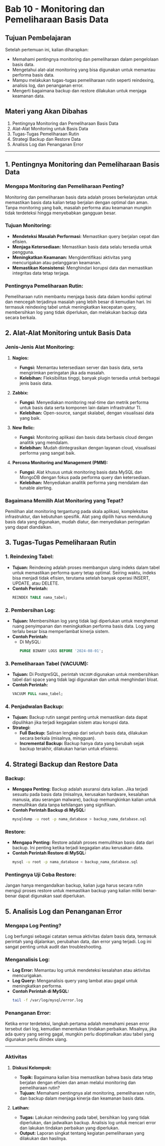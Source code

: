 # **Bab 10 - Monitoring dan Pemeliharaan Basis Data**

## **Tujuan Pembelajaran**
Setelah pertemuan ini, kalian diharapkan:
- Memahami pentingnya monitoring dan pemeliharaan dalam pengelolaan basis data.
- Mengetahui alat-alat monitoring yang bisa digunakan untuk memantau performa basis data.
- Mampu melakukan tugas-tugas pemeliharaan rutin seperti reindexing, analisis log, dan penanganan error.
- Mengerti bagaimana backup dan restore dilakukan untuk menjaga keamanan data.

## **Materi yang Akan Dibahas**
1. Pentingnya Monitoring dan Pemeliharaan Basis Data
2. Alat-Alat Monitoring untuk Basis Data
3. Tugas-Tugas Pemeliharaan Rutin
4. Strategi Backup dan Restore Data
5. Analisis Log dan Penanganan Error

---

## **1. Pentingnya Monitoring dan Pemeliharaan Basis Data**

### **Mengapa Monitoring dan Pemeliharaan Penting?**
Monitoring dan pemeliharaan basis data adalah proses berkelanjutan untuk memastikan basis data kalian tetap berjalan dengan optimal dan aman. Tanpa monitoring yang baik, masalah performa atau keamanan mungkin tidak terdeteksi hingga menyebabkan gangguan besar.

### **Tujuan Monitoring:**
- **Mendeteksi Masalah Performasi:** Memastikan query berjalan cepat dan efisien.
- **Menjaga Ketersediaan:** Memastikan basis data selalu tersedia untuk pengguna.
- **Meningkatkan Keamanan:** Mengidentifikasi aktivitas yang mencurigakan atau pelanggaran keamanan.
- **Memastikan Konsistensi:** Menghindari korupsi data dan memastikan integritas data tetap terjaga.

### **Pentingnya Pemeliharaan Rutin:**
Pemeliharaan rutin membantu menjaga basis data dalam kondisi optimal dan mencegah terjadinya masalah yang lebih besar di kemudian hari. Ini termasuk reindexing tabel untuk meningkatkan kecepatan query, membersihkan log yang tidak diperlukan, dan melakukan backup data secara berkala.

## **2. Alat-Alat Monitoring untuk Basis Data**

### **Jenis-Jenis Alat Monitoring:**

1. **Nagios:**
    - **Fungsi:** Memantau ketersediaan server dan basis data, serta mengirimkan peringatan jika ada masalah.
    - **Kelebihan:** Fleksibilitas tinggi, banyak plugin tersedia untuk berbagai jenis basis data.

2. **Zabbix:**
    - **Fungsi:** Menyediakan monitoring real-time dan metrik performa untuk basis data serta komponen lain dalam infrastruktur TI.
    - **Kelebihan:** Open-source, sangat skalabel, dengan visualisasi data yang baik.

3. **New Relic:**
    - **Fungsi:** Monitoring aplikasi dan basis data berbasis cloud dengan analitik yang mendalam.
    - **Kelebihan:** Mudah diintegrasikan dengan layanan cloud, visualisasi performa yang sangat baik.

4. **Percona Monitoring and Management (PMM):**
    - **Fungsi:** Alat khusus untuk monitoring basis data MySQL dan MongoDB dengan fokus pada performa query dan ketersediaan.
    - **Kelebihan:** Menyediakan analitik performa yang mendalam dan tunable alerting.

### **Bagaimana Memilih Alat Monitoring yang Tepat?**
Pemilihan alat monitoring tergantung pada skala aplikasi, kompleksitas infrastruktur, dan kebutuhan spesifik. Alat yang dipilih harus mendukung basis data yang digunakan, mudah diatur, dan menyediakan peringatan yang dapat diandalkan.

## **3. Tugas-Tugas Pemeliharaan Rutin**

### **1. Reindexing Tabel:**
- **Tujuan:** Reindexing adalah proses membangun ulang indeks dalam tabel untuk memastikan performa query tetap optimal. Seiring waktu, indeks bisa menjadi tidak efisien, terutama setelah banyak operasi INSERT, UPDATE, atau DELETE.
- **Contoh Perintah:**
  ```sql
  REINDEX TABLE nama_tabel;
  ```

### **2. Pembersihan Log:**
- **Tujuan:** Membersihkan log yang tidak lagi diperlukan untuk menghemat ruang penyimpanan dan meningkatkan performa basis data. Log yang terlalu besar bisa memperlambat kinerja sistem.
- **Contoh Perintah:**
    - Di MySQL:
      ```sql
      PURGE BINARY LOGS BEFORE '2024-08-01';
      ```

### **3. Pemeliharaan Tabel (VACUUM):**
- **Tujuan:** Di PostgreSQL, perintah `VACUUM` digunakan untuk membersihkan tabel dari space yang tidak lagi digunakan dan untuk menghindari bloat.
- **Contoh Perintah:**
  ```sql
  VACUUM FULL nama_tabel;
  ```

### **4. Penjadwalan Backup:**
- **Tujuan:** Backup rutin sangat penting untuk memastikan data dapat dipulihkan jika terjadi kegagalan sistem atau korupsi data.
- **Strategi:**
    - **Full Backup:** Salinan lengkap dari seluruh basis data, dilakukan secara berkala (misalnya, mingguan).
    - **Incremental Backup:** Backup hanya data yang berubah sejak backup terakhir, dilakukan harian untuk efisiensi.

## **4. Strategi Backup dan Restore Data**

### **Backup:**
- **Mengapa Penting:** Backup adalah asuransi data kalian. Jika terjadi sesuatu pada basis data (misalnya, kerusakan hardware, kesalahan manusia, atau serangan malware), backup memungkinkan kalian untuk memulihkan data tanpa kehilangan yang signifikan.
- **Contoh Perintah Backup di MySQL:**
  ```bash
  mysqldump -u root -p nama_database > backup_nama_database.sql
  ```

### **Restore:**
- **Mengapa Penting:** Restore adalah proses memulihkan basis data dari backup. Ini penting ketika terjadi kegagalan atau kerusakan data.
- **Contoh Perintah Restore di MySQL:**
  ```bash
  mysql -u root -p nama_database < backup_nama_database.sql
  ```

### **Pentingnya Uji Coba Restore:**
Jangan hanya mengandalkan backup, kalian juga harus secara rutin menguji proses restore untuk memastikan backup yang kalian miliki benar-benar dapat digunakan saat diperlukan.

## **5. Analisis Log dan Penanganan Error**

### **Mengapa Log Penting?**
Log berfungsi sebagai catatan semua aktivitas dalam basis data, termasuk perintah yang dijalankan, perubahan data, dan error yang terjadi. Log ini sangat penting untuk audit dan troubleshooting.

### **Menganalisis Log:**
- **Log Error:** Memantau log untuk mendeteksi kesalahan atau aktivitas mencurigakan.
- **Log Query:** Menganalisis query yang lambat atau gagal untuk meningkatkan performa.
- **Contoh Perintah di MySQL:**
  ```bash
  tail -f /var/log/mysql/error.log
  ```

### **Penanganan Error:**
Ketika error terdeteksi, langkah pertama adalah memahami pesan error tersebut dari log, kemudian menentukan tindakan perbaikan. Misalnya, jika ada query yang sering gagal, mungkin perlu dioptimalkan atau tabel yang digunakan perlu diindex ulang.

---

### **Aktivitas**

1. **Diskusi Kelompok:**
    - **Topik:** Bagaimana kalian bisa memastikan bahwa basis data tetap berjalan dengan efisien dan aman melalui monitoring dan pemeliharaan rutin?
    - **Tujuan:** Memahami pentingnya alat monitoring, pemeliharaan rutin, dan backup dalam menjaga kinerja dan keamanan basis data.

2. **Latihan:**
    - **Tugas:** Lakukan reindexing pada tabel, bersihkan log yang tidak diperlukan, dan jadwalkan backup. Analisis log untuk mencari error dan lakukan tindakan perbaikan yang diperlukan.
    - **Output:** Laporan singkat tentang kegiatan pemeliharaan yang dilakukan dan hasilnya.
